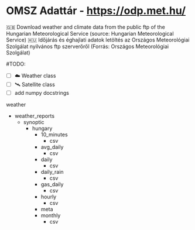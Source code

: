 # OMSZ Adattár - https://odp.met.hu/

🇬🇧 Download weather and climate data from the public ftp of the Hungarian Meteorological Service (source: Hungarian Meteorological Service)
🇭🇺 Időjárás és éghajlati adatok letöltés az Országos Meteorológiai Szolgálat nyilvános ftp szerverőről (Forrás: Országos Meteorológiai Szolgálat)

#TODO:
- [ ] ☁️ Weather class
- [ ] 🛰️ Satellite class
- [ ] add numpy docstrings

weather
- weather_reports <br>
  - synoptic<br>
      - hungary<br>
        - 10_minutes<br>
          - csv<br>
        - avg_daily<br>
          - csv<br>
        - daily<br>
          - csv<br>
        - daily_rain<br>
          - csv<br>
        - gas_daily<br>
          - csv<br>
        - hourly<br>
          - csv<br>
        - meta<br>
        - monthly<br>
          - csv<br>
